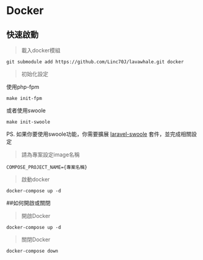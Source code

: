 # Docker

## 快速啟動

  > 載入docker模組
  
  ```
  git submodule add https://github.com/Linc70J/lavawhale.git docker
  ```
  
  > 初始化設定
  
  使用php-fpm

  ```
  make init-fpm
  ```
  
  或者使用swoole
  
  ```
  make init-swoole
  ```
  
  PS. 如果你要使用swoole功能，你需要擴展 
[laravel-swoole](https://github.com/swooletw/laravel-swoole) 套件，並完成相關設定
  
  > 請為專案設定image名稱
  
  ```
  COMPOSE_PROJECT_NAME={專案名稱}
  ```
  
  > 啟動docker
  
  ```
  docker-compose up -d
  ```
  

##如何開啟或關閉

  > 開啟Docker
  
  ```
  docker-compose up -d
  ```

  > 關閉Docker
  
  ```
  docker-compose down
  ```